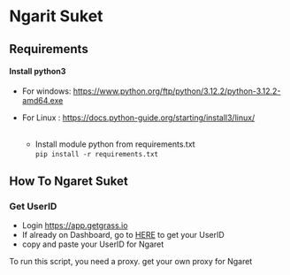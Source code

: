 # Ngarit Suket

## Requirements
#### Install python3 
- For windows: https://www.python.org/ftp/python/3.12.2/python-3.12.2-amd64.exe
- For Linux : https://docs.python-guide.org/starting/install3/linux/
<br><br>

  - Install module python from requirements.txt <br>
```pip install -r requirements.txt```

## How To Ngaret Suket
### Get UserID
- Login https://app.getgrass.io
- If already on Dashboard, go to [HERE](https://api.getgrass.io/retrieveUser) to get your UserID
- copy and paste your UserID for Ngaret

To run this script, you need a proxy. get your own proxy for Ngaret 
